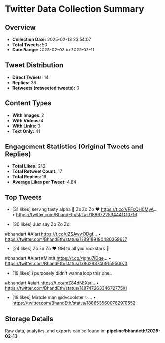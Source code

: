 # Twitter Data Collection Summary

## Overview
- **Collection Date:** 2025-02-13 23:54:07
- **Total Tweets:** 50
- **Date Range:** 2025-02-02 to 2025-02-11

## Tweet Distribution
- **Direct Tweets:** 14
- **Replies:** 36
- **Retweets (retweeted tweets):** 0

## Content Types
- **With Images:** 2
- **With Videos:** 4
- **With Links:** 3
- **Text Only:** 41

## Engagement Statistics (Original Tweets and Replies)
- **Total Likes:** 242
- **Total Retweet Count:** 17
- **Total Replies:** 19
- **Average Likes per Tweet:** 4.84

## Top Tweets
- [31 likes] serving tasty alpha 👀
Zo Zo Zo
❤️ https://t.co/VFFcQH0MyA...
  • https://twitter.com/BhandEth/status/1886722534441410716

- [30 likes] Just say Zo Zo Zo!

#bhandart #AIart https://t.co/uZSAwwODgf...
  • https://twitter.com/BhandEth/status/1889189190480359627

- [24 likes] Zo Zo Zo ❤️
GM to all you rockstars 🏁

#bhandart #AIart #MintIt https://t.co/vjqhu7iDqe...
  • https://twitter.com/BhandEth/status/1886293740915950073

- [19 likes] i purposely didn't wanna loop this one..

#bhandart #aiart https://t.co/mZ84dNEXsr...
  • https://twitter.com/BhandEth/status/1887472633467277501

- [19 likes] Miracle man @dvcoolster ✨...
  • https://twitter.com/BhandEth/status/1886535600762970552

## Storage Details
Raw data, analytics, and exports can be found in:
**pipeline/bhandeth/2025-02-13**

